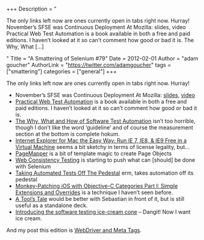 +++
Description = "<p>The only links left now are ones currently open in tabs right now. Hurray! November’s SFSE was Continuous Deployment At Mozilla: slides, video Practical Web Test Automation is a book available in both a free and paid editions. I haven’t looked at it so can’t comment how good or bad it is. The Why, What […]</p>"
Title = "A Smattering of Selenium #79"
Date = 2012-02-01
Author = "adam goucher"
AuthorLink = "https://twitter.com/adamgoucher"
tags = ["smattering"]
categories = ["general"]
+++
<p>The only links left now are ones currently open in tabs right now. Hurray!</p>
<ul>
<li>November&#8217;s SFSE was Continuous Deployment At Mozilla: <a href="http://www.slideshare.net/MattBrandt/mozilla-continuous-deploment-on-sumo">slides</a>, <a href="http://www.youtube.com/watch?v=usqxFxsmg4o&amp;feature=youtu.be">video</a></li>
<li><a href="http://zhimin.com/en/books/pwta">Practical Web Test Automation</a> is a book available in both a free and paid editions. I haven&#8217;t looked at it so can&#8217;t comment how good or bad it is.</li>
<li><a href="http://www.toolsjournal.com/testing-articles/item/340-the-why-what-and-how-of-software-test-automation">The Why, What and How of Software Test Automation</a> isn&#8217;t too horrible, though I don&#8217;t like the word &#8216;guideline&#8217; and of course the measurement section at the bottom is complete hokum.</li>
<li><a href="http://osxdaily.com/2011/09/04/internet-explorer-for-mac-ie7-ie8-ie-9-free/">Internet Explorer for Mac the Easy Way: Run IE 7, IE8, &amp; IE9 Free in a Virtual Machine</a> seems a bit sketchy in terms of license legality, but&#8230;</li>
<li><a href="https://bitbucket.org/frennky/pagemapper">PageMapper</a> is a bit of template magic to create Page Objects</li>
<li><a href="http://webconsistencytesting.com/">Web Consistency Testing</a> is starting to push what can [should] be done with Selenium</li>
<li><a href="https://plus.google.com/u/0/104920553571646483561/posts/fmyZi1MxMgo">Taking Automated Tests Off The Pedestal</a> erm, takes automation off its pedestal</li>
<li><a href="http://blog.carbonfive.com/2012/01/23/monkey-patching-ios-with-objective-c-categories-part-1-simple-extensions-and-overrides/">Monkey-Patching iOS with Objective-C Categories Part I: Simple Extensions and Overrides</a> is a technique I haven&#8217;t seen before.</li>
<li><a href="http://sebastian-bergmann.de/archives/919-A-Tools-Tale.html">A Tool&#8217;s Tale</a> would be better with Sebastian in front of it, but is still useful as a standalone deck.</li>
<li><a href="http://watirmelon.com/2012/01/31/introducing-the-software-testing-ice-cream-cone/">Introducing the software testing ice-cream cone</a> &#8211; Dangit! Now I want ice cream.</li>
</ul>
<p>And my post this edition is <a href="http://element34.ca/blog/webdriver-and-meta-tags">WebDriver and Meta Tags</a>.</p>

